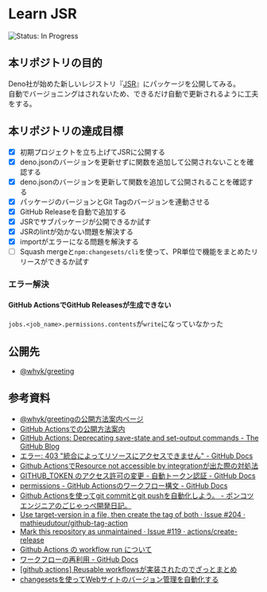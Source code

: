 # Learn JSR
<!-- ![Status: ToDo](https://flat.badgen.net/static/Status/ToDo/red) -->
![Status: In Progress](https://flat.badgen.net/static/Status/In%20Progress/yellow)
<!-- ![Status: Done](https://flat.badgen.net/static/Status/Done/green) -->

## 本リポジトリの目的
Deno社が始めた新しいレジストリ『[JSR](https://jsr.io)』にパッケージを公開してみる。  
自動でバージョニングはされないため、できるだけ自動で更新されるように工夫をする。

## 本リポジトリの達成目標
- [x] 初期プロジェクトを立ち上げてJSRに公開する
- [x] deno.jsonのバージョンを更新せずに関数を追加して公開されないことを確認する
- [x] deno.jsonのバージョンを更新して関数を追加して公開されることを確認する
- [x] パッケージのバージョンとGit Tagのバージョンを連動させる
- [x] GitHub Releaseを自動で追加する
- [x] JSRでサブパッケージが公開できるか試す
- [x] JSRのlintが効かない問題を解決する
- [x] importがエラーになる問題を解決する
- [ ] Squash mergeと`npm:changesets/cli`を使って、PR単位で機能をまとめたリリースができるか試す

### エラー解決
#### GitHub ActionsでGitHub Releasesが生成できない
`jobs.<job_name>.permissions.contents`が`write`になっていなかった

## 公開先
- [@whyk/greeting](https://jsr.io/@whyk/greeting)

## 参考資料
- [@whyk/greetingの公開方法案内ページ](https://jsr.io/@whyk/greeting/publish)
- [GitHub Actionsでの公開方法案内](https://jsr.io/docs/publishing-packages#publishing-from-github-actions)
- [GitHub Actions: Deprecating save-state and set-output commands - The GitHub Blog](https://github.blog/changelog/2022-10-11-github-actions-deprecating-save-state-and-set-output-commands/)
- [エラー: 403 "統合によってリソースにアクセスできません" - GitHub Docs](https://docs.github.com/ja/code-security/code-scanning/troubleshooting-code-scanning/resource-not-accessible)
- [Github ActionsでResource not accessible by integrationが出た際の対処法](https://zenn.dev/tatsugon/articles/github-actions-permission-error)
- [GITHUB_TOKEN のアクセス許可の変更 - 自動トークン認証 - GitHub Docs](https://docs.github.com/ja/actions/security-guides/automatic-token-authentication#modifying-the-permissions-for-the-github_token)
- [permissions - GitHub Actionsのワークフロー構文 - GitHub Docs](https://docs.github.com/ja/actions/using-workflows/workflow-syntax-for-github-actions#permissions)
- [Github Actionsを使ってgit commitとgit pushを自動化しよう。 - ポンコツエンジニアのごじゃっぺ開発日記。](https://www.pnkts.net/2020/07/25/github_actions-git-commit-push)
- [Use target-version in a file, then create the tag of both · Issue #204 · mathieudutour/github-tag-action](https://github.com/mathieudutour/github-tag-action/issues/204)
- [Mark this repository as unmaintained · Issue #119 · actions/create-release](https://github.com/actions/create-release/issues/119)
- [Github Actions の workflow run について](https://zenn.dev/keitacoins/articles/2a715be45e874f)
- [ワークフローの再利用 - GitHub Docs](https://docs.github.com/ja/actions/using-workflows/reusing-workflows)
- [\[github actions\] Reusable workflowsが実装されたのでざっとまとめ](https://zenn.dev/jerome/articles/618af7cc934f2f)
- [changesetsを使ってWebサイトのバージョン管理を自動化する](https://zenn.dev/108yen/articles/358d9c7201b238)
